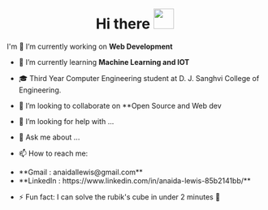 <h1 align="center"> Hi there <img src = "https://raw.githubusercontent.com/NoobMahbub/NoobMahbub/main/Wave.gif" style = "width: 40px; height:40px"> </h1>

I'm 
 🔭 I’m currently working on **Web Development**
- 🌱 I’m currently learning **Machine Learning and IOT**
- 🎓 Third Year Computer Engineering student at D. J. Sanghvi College of Engineering.
- 👯 I’m looking to collaborate on **Open Source and Web dev 
- 🤔 I’m looking for help with ...
- 💬 Ask me about ...

- 📫 How to reach me: 
<ul>
<li>  **Gmail : anaidallewis@gmail.com** </li>
<li>  **LinkedIn : https://www.linkedin.com/in/anaida-lewis-85b2141bb/** </li>
</ul>

- ⚡ Fun fact: I can solve the rubik's cube in under 2 minutes 🥳
